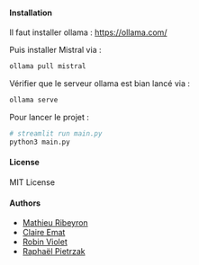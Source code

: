 

#### Installation

Il faut installer ollama : https://ollama.com/


Puis installer Mistral via : 

```bash
ollama pull mistral
```


Vérifier que le serveur ollama est bian lancé via : 

```bash
ollama serve
```

Pour lancer le projet :  

```bash
# streamlit run main.py
python3 main.py
```



#### License

MIT License


#### Authors

- [Mathieu Ribeyron]()
- [Claire Emat]()
- [Robin Violet]()
- [Raphaël Pietrzak]()


